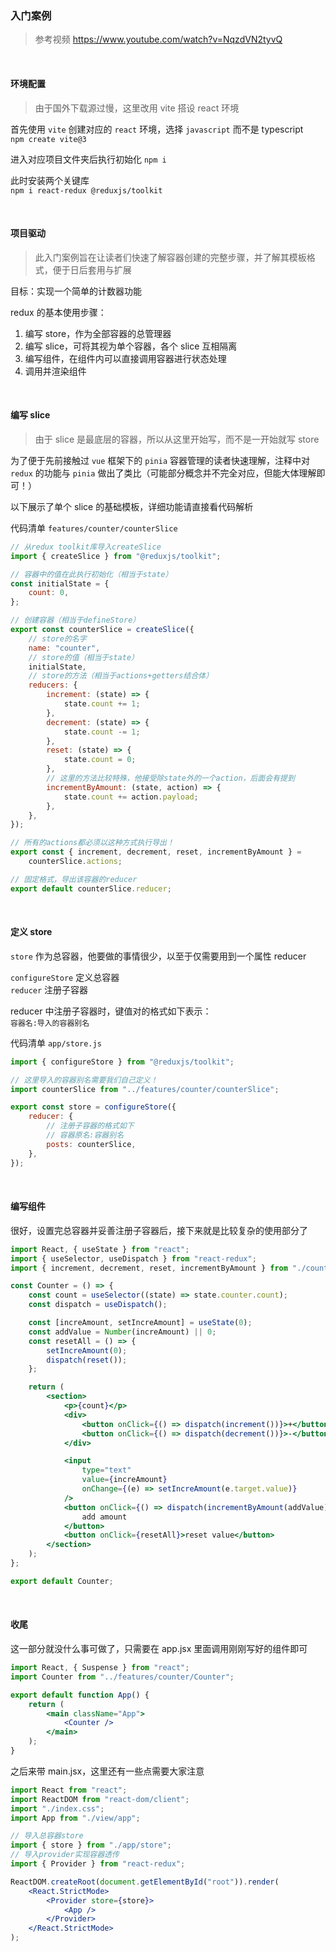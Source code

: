 ### 入门案例

> 参考视频 https://www.youtube.com/watch?v=NqzdVN2tyvQ

<br>

#### 环境配置

> 由于国外下载源过慢，这里改用 vite 搭设 react 环境

首先使用 `vite` 创建对应的 `react` 环境，选择 `javascript` 而不是 typescript  
`npm create vite@3`

进入对应项目文件夹后执行初始化 `npm i`

此时安装两个关键库  
`npm i react-redux @reduxjs/toolkit`

<br>

#### 项目驱动

> 此入门案例旨在让读者们快速了解容器创建的完整步骤，并了解其模板格式，便于日后套用与扩展

目标：实现一个简单的计数器功能

redux 的基本使用步骤：

1. 编写 store，作为全部容器的总管理器
2. 编写 slice，可将其视为单个容器，各个 slice 互相隔离
3. 编写组件，在组件内可以直接调用容器进行状态处理
4. 调用并渲染组件

<br>

#### 编写 slice

> 由于 slice 是最底层的容器，所以从这里开始写，而不是一开始就写 store

为了便于先前接触过 `vue` 框架下的 `pinia` 容器管理的读者快速理解，注释中对 `redux` 的功能与 `pinia` 做出了类比（可能部分概念并不完全对应，但能大体理解即可！）

以下展示了单个 slice 的基础模板，详细功能请直接看代码解析

代码清单 `features/counter/counterSlice`

```js
// 从redux toolkit库导入createSlice
import { createSlice } from "@reduxjs/toolkit";

// 容器中的值在此执行初始化（相当于state）
const initialState = {
	count: 0,
};

// 创建容器（相当于defineStore）
export const counterSlice = createSlice({
	// store的名字
	name: "counter",
	// store的值（相当于state）
	initialState,
	// store的方法（相当于actions+getters结合体）
	reducers: {
		increment: (state) => {
			state.count += 1;
		},
		decrement: (state) => {
			state.count -= 1;
		},
		reset: (state) => {
			state.count = 0;
		},
		// 这里的方法比较特殊，他接受除state外的一个action，后面会有提到
		incrementByAmount: (state, action) => {
			state.count += action.payload;
		},
	},
});

// 所有的actions都必须以这种方式执行导出！
export const { increment, decrement, reset, incrementByAmount } =
	counterSlice.actions;

// 固定格式，导出该容器的reducer
export default counterSlice.reducer;
```

<br>

#### 定义 store

`store` 作为总容器，他要做的事情很少，以至于仅需要用到一个属性 reducer

`configureStore` 定义总容器  
`reducer` 注册子容器

reducer 中注册子容器时，键值对的格式如下表示：  
`容器名:导入的容器别名`

代码清单 `app/store.js`

```js
import { configureStore } from "@reduxjs/toolkit";

// 这里导入的容器别名需要我们自己定义！
import counterSlice from "../features/counter/counterSlice";

export const store = configureStore({
	reducer: {
		// 注册子容器的格式如下
		// 容器原名:容器别名
		posts: counterSlice,
	},
});
```

<br>

#### 编写组件

很好，设置完总容器并妥善注册子容器后，接下来就是比较复杂的使用部分了

```jsx
import React, { useState } from "react";
import { useSelector, useDispatch } from "react-redux";
import { increment, decrement, reset, incrementByAmount } from "./counterSlice";

const Counter = () => {
	const count = useSelector((state) => state.counter.count);
	const dispatch = useDispatch();

	const [increAmount, setIncreAmount] = useState(0);
	const addValue = Number(increAmount) || 0;
	const resetAll = () => {
		setIncreAmount(0);
		dispatch(reset());
	};

	return (
		<section>
			<p>{count}</p>
			<div>
				<button onClick={() => dispatch(increment())}>+</button>
				<button onClick={() => dispatch(decrement())}>-</button>
			</div>

			<input
				type="text"
				value={increAmount}
				onChange={(e) => setIncreAmount(e.target.value)}
			/>
			<button onClick={() => dispatch(incrementByAmount(addValue))}>
				add amount
			</button>
			<button onClick={resetAll}>reset value</button>
		</section>
	);
};

export default Counter;
```

<br>

#### 收尾

这一部分就没什么事可做了，只需要在 app.jsx 里面调用刚刚写好的组件即可

```jsx
import React, { Suspense } from "react";
import Counter from "../features/counter/Counter";

export default function App() {
	return (
		<main className="App">
			<Counter />
		</main>
	);
}
```

之后来带 main.jsx，这里还有一些点需要大家注意

```jsx
import React from "react";
import ReactDOM from "react-dom/client";
import "./index.css";
import App from "./view/app";

// 导入总容器store
import { store } from "./app/store";
// 导入provider实现容器透传
import { Provider } from "react-redux";

ReactDOM.createRoot(document.getElementById("root")).render(
	<React.StrictMode>
		<Provider store={store}>
			<App />
		</Provider>
	</React.StrictMode>
);
```
